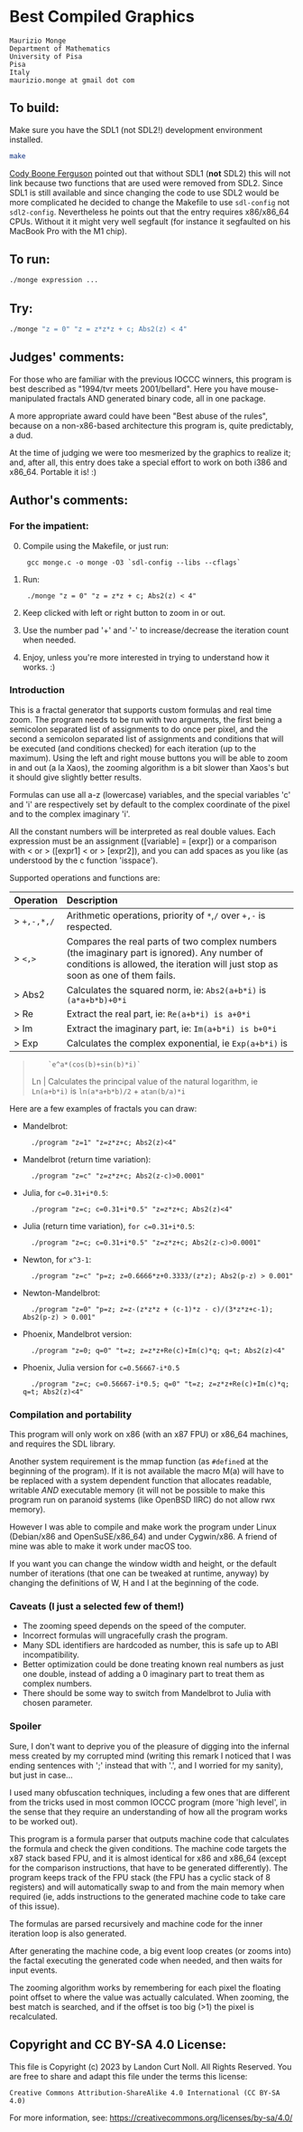 # Best Compiled Graphics

    Maurizio Monge
    Department of Mathematics
    University of Pisa
    Pisa
    Italy
    maurizio.monge at gmail dot com

## To build:


Make sure you have the SDL1 (not SDL2!) development environment installed.

```sh
make
```

[Cody Boone Ferguson](/winners.html#Cody_Boone_Ferguson) pointed out that
without SDL1 (**not** SDL2) this will not link because two functions that are
used were removed from SDL2. Since SDL1 is still available and since changing
the code to use SDL2 would be more complicated he decided to change the Makefile
to use `sdl-config` not `sdl2-config`. Nevertheless he points out that the entry
requires x86/x86_64 CPUs. Without it it might very well segfault (for instance
it segfaulted on his MacBook Pro with the M1 chip).


## To run:

```sh
./monge expression ...
```

## Try:

```sh
./monge "z = 0" "z = z*z*z + c; Abs2(z) < 4"
```

## Judges' comments:

For those who are familiar with the previous IOCCC winners, this program
is best described as "1994/tvr meets 2001/bellard". Here you have
mouse-manipulated fractals AND generated binary code, all in one package.

A more appropriate award could have been "Best abuse of the
rules", because on a non-x86-based architecture this program
is, quite predictably, a dud.

At the time of judging we were too mesmerized by the graphics
to realize it; and, after all, this entry does take a special
effort to work on both i386 and x86_64. Portable it is! :)

## Author's comments:

### For the impatient:

0. Compile using the Makefile, or just run:

        gcc monge.c -o monge -O3 `sdl-config --libs --cflags`

1. Run:

        ./monge "z = 0" "z = z*z + c; Abs2(z) < 4"

2. Keep clicked with left or right button to zoom in or out.

3. Use the number pad '+' and '-' to increase/decrease the iteration
   count when needed.

4. Enjoy, unless you're more interested in trying to understand
   how it works. :)

### Introduction

This is a fractal generator that supports custom formulas and
real time zoom.  The program needs to be run with two arguments,
the first being a semicolon separated list of assignments to
do once per pixel, and the second a semicolon separated list
of assignments and conditions that will be executed (and conditions
checked) for each iteration (up to the maximum).  Using the
left and right mouse buttons you will be able to zoom in and
out (a la Xaos), the zooming algorithm is a bit slower than
Xaos's but it should give slightly better results.

Formulas can use all a-z (lowercase) variables, and the special
variables 'c' and 'i' are respectively set by default to the
complex coordinate of the pixel and to the complex imaginary 'i'.

All the constant numbers will be interpreted as real double
values.  Each expression must be an assignment ([variable] =
[expr]) or a comparison with < or > ([expr1] < or > [expr2]),
and you can add spaces as you like (as understood by the c
function 'isspace').

Supported operations and functions are:

Operation | Description
:-------- | :----------
> `+,-,*,/`   | Arithmetic operations, priority of `*`,`/` over `+,-` is respected.
> `<,>`       | Compares the real parts of two complex numbers (the imaginary part is ignored). Any number of conditions is allowed, the iteration will just stop as soon as one of them fails.
> Abs2      | Calculates the squared norm, ie: `Abs2(a+b*i)` is `(a*a+b*b)+0*i`
> Re        | Extract the real part, ie: `Re(a+b*i) is a+0*i`
> Im        | Extract the imaginary part, ie: `Im(a+b*i) is b+0*i`
> Exp       | Calculates the complex exponential, ie `Exp(a+b*i)` is
>	      `e^a*(cos(b)+sin(b)*i)`
> Ln        | Calculates the principal value of the natural logarithm, ie
>	      `Ln(a+b*i)` is `ln(a*a+b*b)/2` + `atan(b/a)*i`

Here are a few examples of fractals you can draw:

- Mandelbrot:

        ./program "z=1" "z=z*z+c; Abs2(z)<4"

- Mandelbrot (return time variation):

        ./program "z=c" "z=z*z+c; Abs2(z-c)>0.0001"

- Julia, for `c=0.31+i*0.5`:

        ./program "z=c; c=0.31+i*0.5" "z=z*z+c; Abs2(z)<4"

- Julia (return time variation), `for c=0.31+i*0.5`:

        ./program "z=c; c=0.31+i*0.5" "z=z*z+c; Abs2(z-c)>0.0001"

- Newton, for `x^3-1`:

        ./program "z=c" "p=z; z=0.6666*z+0.3333/(z*z); Abs2(p-z) > 0.001"

- Newton-Mandelbrot:

        ./program "z=0" "p=z; z=z-(z*z*z + (c-1)*z - c)/(3*z*z+c-1); Abs2(p-z) > 0.001"

- Phoenix, Mandelbrot version:

        ./program "z=0; q=0" "t=z; z=z*z+Re(c)+Im(c)*q; q=t; Abs2(z)<4"

- Phoenix, Julia version for `c=0.56667-i*0.5`

        ./program "z=c; c=0.56667-i*0.5; q=0" "t=z; z=z*z+Re(c)+Im(c)*q; q=t; Abs2(z)<4"

### Compilation and portability

This program will only work on x86 (with an x87 FPU) or x86_64 machines,
and requires the SDL library.

Another system requirement is the mmap function (as `#define`d
at the beginning of the program). If it is not available the
macro M(a) will have to be replaced with a system dependent
function that allocates readable, writable *AND* executable
memory (it will not be possible to make this program run on
paranoid systems (like OpenBSD IIRC) do not allow rwx memory).

However I was able to compile and make work the program under
Linux (Debian/x86 and OpenSuSE/x86_64) and under Cygwin/x86. A
friend of mine was able to make it work under macOS too.

If you want you can change the window width and height, or the default
number of iterations (that one can be tweaked at runtime, anyway) by
changing the definitions of W, H and I at the beginning of the code.

### Caveats (I just a selected few of them!)

- The zooming speed depends on the speed of the computer.
- Incorrect formulas will ungracefully crash the program.
- Many SDL identifiers are hardcoded as number, this is safe up to ABI
  incompatibility.
- Better optimization could be done treating known real numbers as just one
  double, instead of adding a 0 imaginary part to treat them as complex
  numbers.
- There should be some way to switch from Mandelbrot to Julia with chosen
  parameter.

### Spoiler 

Sure, I don't want to deprive you of the pleasure of digging
into the infernal mess created by my corrupted mind (writing
this remark I noticed that I was ending sentences with ';' instead
that with '.', and I worried for my sanity), but just in case...

I used many obfuscation techniques, including a few ones that
are different from the tricks used in most common IOCCC program
(more 'high level', in the sense that they require an understanding
of how all the program works to be worked out).

This program is a formula parser that outputs machine code that
calculates the formula and check the given conditions. The
machine code targets the x87 stack based FPU, and it is almost
identical for x86 and x86_64 (except for the comparison
instructions, that have to be generated differently).  The
program keeps track of the FPU stack (the FPU has a cyclic stack
of 8 registers) and will automatically swap to and from the
main memory when required (ie, adds instructions to the generated
machine code to take care of this issue).

The formulas are parsed recursively and machine code for the
inner iteration loop is also generated.

After generating the machine code, a big event loop creates (or
zooms into) the factal executing the generated code when needed,
and then waits for input events.

The zooming algorithm works by remembering for each pixel the
floating point offset to where the value was actually calculated.
When zooming, the best match is searched, and if the offset is
too big (>1) the pixel is recalculated.

## Copyright and CC BY-SA 4.0 License:

This file is Copyright (c) 2023 by Landon Curt Noll.  All Rights Reserved.
You are free to share and adapt this file under the terms this license:

    Creative Commons Attribution-ShareAlike 4.0 International (CC BY-SA 4.0)

For more information, see: https://creativecommons.org/licenses/by-sa/4.0/
